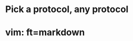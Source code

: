 





Pick a protocol, any protocol
=============================



























































# vim: ft=markdown
